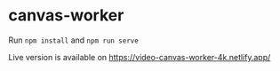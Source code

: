 # canvas-worker

Run `npm install` and `npm run serve`

Live version is available on https://video-canvas-worker-4k.netlify.app/
